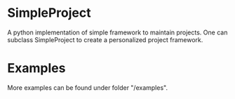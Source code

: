# SimpleProject
A python implementation of simple framework to maintain projects. 
One can subclass SimpleProject to create a personalized project framework.

# Examples
More examples can be found under folder "/examples".

